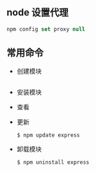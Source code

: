 ## node 设置代理

```JavaScript
npm config set proxy null
```

## 常用命令

- 创建模块

  ```
  
  ```

- 安装模块

- 查看

- 更新

  ```$ npm update express```

- 卸载模块

  ```$ npm uninstall express```

  